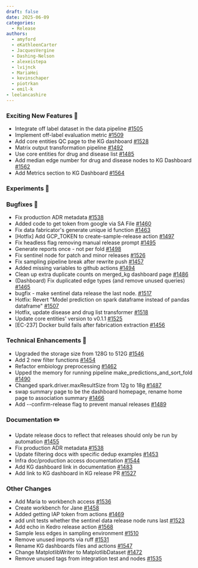 ```yaml
---
draft: false
date: 2025-06-09
categories:
  - Release
authors:
  - amyford
  - eKathleenCarter
  - JacquesVergine
  - Dashing-Nelson
  - alexeistepa
  - lvijnck
  - MariaHei
  - kevinschaper
  - piotrkan
  - emil-k
- leelancashire
---
```


### Exciting New Features 🎉
- Integrate off label dataset in the data pipeline [#1505](https://github.com/everycure-org/matrix/pull/1505)
- Implement off-label evaluation metric [#1509](https://github.com/everycure-org/matrix/pull/1509)
- Add core entities QC page to the KG dashboard [#1528](https://github.com/everycure-org/matrix/pull/1528) 
- Matrix output transformation pipeline [#1492](https://github.com/everycure-org/matrix/pull/1492)
- Use core entities for drug and disease list [#1485](https://github.com/everycure-org/matrix/pull/1485)
- Add median edge number for drug and disease nodes to KG Dashboard [#1562](https://github.com/everycure-org/matrix/pull/1562)
- Add Metrics section to KG Dashboard [#1564](https://github.com/everycure-org/matrix/pull/1564)
### Experiments 🧪
### Bugfixes 🐛
- Fix production ADR metadata [#1538](https://github.com/everycure-org/matrix/pull/1538)
- Added code to get token from google via SA File [#1460](https://github.com/everycure-org/matrix/pull/1460)
- Fix data fabricator's generate unique id function [#1463](https://github.com/everycure-org/matrix/pull/1463)
- [Hotfix] Add GCP_TOKEN to create-sample-release action [#1497](https://github.com/everycure-org/matrix/pull/1497)
- Fix headless flag removing manual release prompt [#1495](https://github.com/everycure-org/matrix/pull/1495)
- Generate reports once - not per fold [#1498](https://github.com/everycure-org/matrix/pull/1498)
- Fix sentinel node for patch and minor releases [#1526](https://github.com/everycure-org/matrix/pull/1526)
- Fix sampling pipeline break after rewrite push [#1457](https://github.com/everycure-org/matrix/pull/1457)
- Added missing variables to github actions [#1494](https://github.com/everycure-org/matrix/pull/1494)
- Clean up extra duplicate counts on merged_kg dashboard page [#1486](https://github.com/everycure-org/matrix/pull/1486)
- (Dashboard) Fix duplicated edge types (and remove unused queries) [#1465](https://github.com/everycure-org/matrix/pull/1465)
- bugfix - make sentinel data release the last node. [#1517](https://github.com/everycure-org/matrix/pull/1517)
- Hotfix: Revert "Model prediction on spark dataframe instead of pandas dataframe" [#1507](https://github.com/everycure-org/matrix/pull/1507)
- Hotfix, update disease and drug list transformer [#1518](https://github.com/everycure-org/matrix/pull/1518)
- Update core entities' version to v0.1.1 [#1525](https://github.com/everycure-org/matrix/pull/1525)
- [EC-237] Docker build fails after fabrication extraction [#1456](https://github.com/everycure-org/matrix/pull/1456)
### Technical Enhancements 🧰
- Upgraded the storage size from 128G to 512G [#1546](https://github.com/everycure-org/matrix/pull/1546)
- Add 2 new filter functions [#1454](https://github.com/everycure-org/matrix/pull/1454)
- Refactor embiology preprocessing [#1462](https://github.com/everycure-org/matrix/pull/1462)
- Upped the memory for running pipeline make_predictions_and_sort_fold [#1490](https://github.com/everycure-org/matrix/pull/1490)
- Changed spark.driver.maxResultSize from 12g to 18g [#1487](https://github.com/everycure-org/matrix/pull/1487)
- swap summary page to be the dashboard homepage, rename home page to association summary [#1466](https://github.com/everycure-org/matrix/pull/1466)
- Add --confirm-release flag to prevent manual releases [#1489](https://github.com/everycure-org/matrix/pull/1489)
### Documentation ✏️
- Update release docs to reflect that releases should only be run by automation [#1455](https://github.com/everycure-org/matrix/pull/1455)
- Fix production ADR metadata [#1538](https://github.com/everycure-org/matrix/pull/1538)
- Update filtering docs with specific dedup examples [#1453](https://github.com/everycure-org/matrix/pull/1453)
- Infra doc/production access documentation [#1544](https://github.com/everycure-org/matrix/pull/1544)
- Add KG dashboard link in documentation [#1483](https://github.com/everycure-org/matrix/pull/1483)
- Add link to KG dashboard in KG release PR [#1527](https://github.com/everycure-org/matrix/pull/1527)

### Other Changes
- Add Maria to workbench access [#1536](https://github.com/everycure-org/matrix/pull/1536)
- Create workbench for Jane [#1458](https://github.com/everycure-org/matrix/pull/1458)
- Added getting IAP token from actions [#1469](https://github.com/everycure-org/matrix/pull/1469)
- add unit tests whether the sentinel data release node runs last [#1523](https://github.com/everycure-org/matrix/pull/1523)
- Add echo in Kedro release action  [#1568](https://github.com/everycure-org/matrix/pull/1568)
- Sample less edges in sampling environment [#1510](https://github.com/everycure-org/matrix/pull/1510)
- Remove unused imports via ruff [#1531](https://github.com/everycure-org/matrix/pull/1531)
- Rename KG dashboards files and actions [#1547](https://github.com/everycure-org/matrix/pull/1547)
- Change MatplotlibWriter to MatplotlibDataset [#1472](https://github.com/everycure-org/matrix/pull/1472)
- Remove unused tags from integration test and nodes [#1535](https://github.com/everycure-org/matrix/pull/1535)
